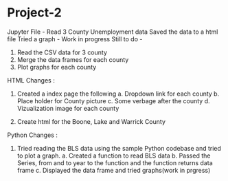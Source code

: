 # Project-2

Jupyter File - Read 3 County Unemployment data
Saved the data to a html file
Tried a graph - Work in progress
Still to do -
  1. Read the CSV data for 3 county
  2. Merge the data frames for each county
  3. Plot graphs for each county
  
HTML Changes :
1. Created a index page the following 
  a. Dropdown link for each county
  b. Place holder for County picture
  c. Some verbage after the county
  d. Vizualization image for each county
  
2. Create html for the Boone, Lake and Warrick County

Python Changes :
1. Tried reading the BLS data using the sample Python codebase and tried to plot a graph.
  a. Created a function to read BLS data
  b. Passed the Series, from and to year to the function and the function returns data frame
  c. Displayed the data frame and tried graphs(work in prgress)
